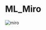 # ML_Miro
![miro](https://user-images.githubusercontent.com/66946182/97826293-8b5af200-1d04-11eb-961a-35747457dc7e.PNG)
